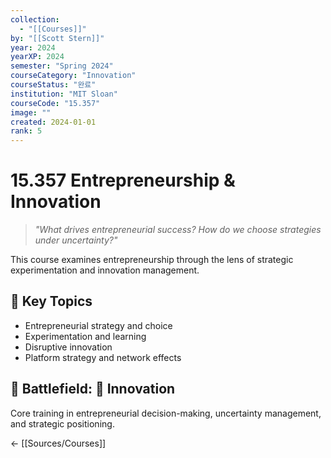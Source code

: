 ```yaml
---
collection:
  - "[[Courses]]"
by: "[[Scott Stern]]"
year: 2024
yearXP: 2024
semester: "Spring 2024"
courseCategory: "Innovation"
courseStatus: "완료"
institution: "MIT Sloan"
courseCode: "15.357"
image: ""
created: 2024-01-01
rank: 5
---
```


# 15.357 Entrepreneurship & Innovation

> *"What drives entrepreneurial success? How do we choose strategies under uncertainty?"*

This course examines entrepreneurship through the lens of strategic experimentation and innovation management.

## 🎯 Key Topics
- Entrepreneurial strategy and choice
- Experimentation and learning
- Disruptive innovation
- Platform strategy and network effects

## 🔗 Battlefield: 🐢 Innovation
Core training in entrepreneurial decision-making, uncertainty management, and strategic positioning.

← [[Sources/Courses]]
